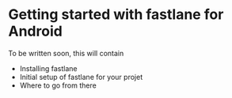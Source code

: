 # Getting started with fastlane for Android

To be written soon, this will contain

- Installing fastlane
- Initial setup of fastlane for your projet
- Where to go from there
